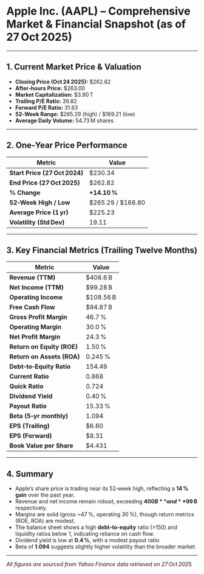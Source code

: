 # Apple Inc. (AAPL) – Comprehensive Market & Financial Snapshot (as of 27 Oct 2025)

---

## 1. Current Market Price & Valuation
- **Closing Price (Oct 24 2025):** $262.82
- **After‑hours Price:** $263.00
- **Market Capitalization:** $3.90 T
- **Trailing P/E Ratio:** 39.82
- **Forward P/E Ratio:** 31.63
- **52‑Week Range:** $265.29 (high) / $169.21 (low)
- **Average Daily Volume:** 54.73 M shares

---

## 2. One‑Year Price Performance
| Metric | Value |
|--------|-------|
| **Start Price (27 Oct 2024)** | $230.34 |
| **End Price (27 Oct 2025)** | $262.82 |
| **% Change** | **+14.10 %** |
| **52‑Week High / Low** | $265.29 / $168.80 |
| **Average Price (1 yr)** | $225.23 |
| **Volatility (Std Dev)** | 19.11 |

---

## 3. Key Financial Metrics (Trailing Twelve Months)
| Metric | Value |
|--------|-------|
| **Revenue (TTM)** | $408.6 B |
| **Net Income (TTM)** | $99.28 B |
| **Operating Income** | $108.56 B |
| **Free Cash Flow** | $94.87 B |
| **Gross Profit Margin** | 46.7 % |
| **Operating Margin** | 30.0 % |
| **Net Profit Margin** | 24.3 % |
| **Return on Equity (ROE)** | 1.50 % |
| **Return on Assets (ROA)** | 0.245 % |
| **Debt‑to‑Equity Ratio** | 154.49 |
| **Current Ratio** | 0.868 |
| **Quick Ratio** | 0.724 |
| **Dividend Yield** | 0.40 % |
| **Payout Ratio** | 15.33 % |
| **Beta (5‑yr monthly)** | 1.094 |
| **EPS (Trailing)** | $6.60 |
| **EPS (Forward)** | $8.31 |
| **Book Value per Share** | $4.431 |

---

## 4. Summary
- Apple’s share price is trading near its 52‑week high, reflecting a **14 % gain** over the past year.
- Revenue and net income remain robust, exceeding **$400 B** and **$99 B** respectively.
- Margins are solid (gross ~47 %, operating 30 %), though return metrics (ROE, ROA) are modest.
- The balance sheet shows a high **debt‑to‑equity** ratio (>150) and liquidity ratios below 1, indicating reliance on cash flow.
- Dividend yield is low at **0.4 %**, with a modest payout ratio.
- Beta of **1.094** suggests slightly higher volatility than the broader market.

---

*All figures are sourced from Yahoo Finance data retrieved on 27 Oct 2025.*